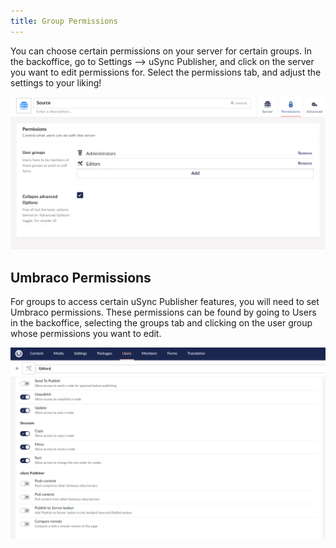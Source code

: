 ```yaml
---
title: Group Permissions
---
```


You can choose certain permissions on your server for certain groups. In the backoffice, go to Settings --> uSync Publisher, and click on the server you want to edit permissions for. Select the permissions tab, and adjust the settings to your liking!

![An example server permissions page.](sourcePermissions.png)

## Umbraco Permissions
For groups to access certain uSync Publisher features, you will need to set Umbraco permissions. These permissions can be found by going to Users in the backoffice, selecting the groups tab and clicking on the user group whose permissions you want to edit. 

![user permissions page.](userPermissions.png)

